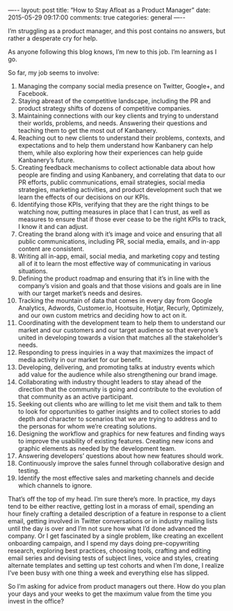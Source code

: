 —--
layout: post
title:  “How to Stay Afloat as a Product Manager”
date:   2015-05-29 09:17:00
comments: true
categories: general
—--

I’m struggling as a product manager, and this post contains no answers, but rather a desperate cry for help.

As anyone following this blog knows, I’m new to this job. I’m learning as I go. 

So far, my job seems to involve:

1) Managing the company social media presence on Twitter, Google+, and Facebook.
2) Staying abreast of the competitive landscape, including the PR and product strategy shifts of dozens of competitive companies.
3) Maintaining connections with our key clients and trying to understand their worlds, problems, and needs. Answering their questions and teaching them to get the most out of Kanbanery.
4) Reaching out to new clients to understand their problems, contexts, and expectations and to help them understand how Kanbanery can help them, while also exploring how their experiences can help guide Kanbanery’s future.
5) Creating feedback mechanisms to collect actionable data about how people are finding and using Kanbanery, and correlating that data to our PR efforts, public communications, email strategies, social media strategies, marketing activities, and product development such that we learn the effects of our decisions on our KPIs.
6) Identifying those KPIs, verifying that they are the right things to be watching now, putting measures in place that I can trust, as well as measures to ensure that if those ever cease to be the right KPIs to track, I know it and can adjust.
7) Creating the brand along with it’s image and voice and ensuring that all public communications, including PR, social media, emails, and in-app content are consistent.
8) Writing all in-app, email, social media, and marketing copy and testing all of it to learn the most effective way of communicating in various situations.
9) Defining the product roadmap and ensuring that it’s in line with the company’s vision and goals and that those visions and goals are in line with our target market’s needs and desires.
10) Tracking the mountain of data that comes in every day from Google Analytics, Adwords, Customer.io, Hootsuite, Hotjar, Recurly, Optimizely, and our own custom metrics and deciding how to act on it.
11) Coordinating with the development team to help them to understand our market and our customers and our target audience so that everyone’s united in developing towards a vision that matches all the stakeholder’s needs.
12) Responding to press inquiries in a way that maximizes the impact of media activity in our market for our benefit.
13) Developing, delivering, and promoting talks at industry events which add value for the audience while also strengthening our brand image.
14) Collaborating with industry thought leaders to stay ahead of the direction that the community is going and contribute to the evolution of that community as an active participant.
15) Seeking out clients who are willing to let me visit them and talk to them to look for opportunities to gather insights and to collect stories to add depth and character to scenarios that we are trying to address and to the personas for whom we’re creating solutions.
16) Designing the workflow and graphics for new features and finding ways to improve the usability of existing features. Creating new icons and graphic elements as needed by the development team.
17) Answering developers’ questions about how new features should work.
18) Continuously improve the sales funnel through collaborative design and testing.
19) Identify the most effective sales and marketing channels and decide which channels to ignore.

That’s off the top of my head. I’m sure there’s more. In practice, my days tend to be either reactive, getting lost in a morass of email, spending an hour finely crafting a detailed description of a feature in response to a client email, getting involved in Twitter conversations or in industry mailing lists until the day is over and I’m not sure how what I’d done advanced the company. Or I get fascinated by a single problem, like creating an excellent onboarding campaign, and I spend my days doing pre-copywriting research, exploring best practices, choosing tools, crafting and editing email series and devising tests of subject lines, voice and styles, creating alternate templates and setting up test cohorts and when I’m done, I realize I’ve been busy with one thing a week and everything else has slipped.

So I’m asking for advice from product managers out there. How do you plan your days and your weeks to get the maximum value from the time you invest in the office?